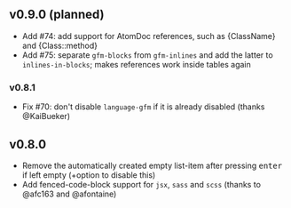 ## v0.9.0 (planned)
- Add #74: add support for AtomDoc references, such as {ClassName} and {Class::method}
- Add #75: separate `gfm-blocks` from `gfm-inlines` and add the latter to `inlines-in-blocks`; makes references work inside tables again

### v0.8.1
- Fix #70: don't disable `language-gfm` if it is already disabled (thanks @KaiBueker)

## v0.8.0
- Remove the automatically created empty list-item after pressing <kbd>enter</kbd> if left empty (+option to disable this)
- Add fenced-code-block support for `jsx`, `sass` and `scss` (thanks to @afc163 and @afontaine)
